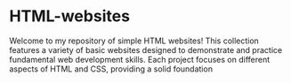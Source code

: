 # HTML-websites
Welcome to my repository of simple HTML websites! This collection features a variety of basic websites designed to demonstrate and practice fundamental web development skills. Each project focuses on different aspects of HTML and CSS, providing a solid foundation 
